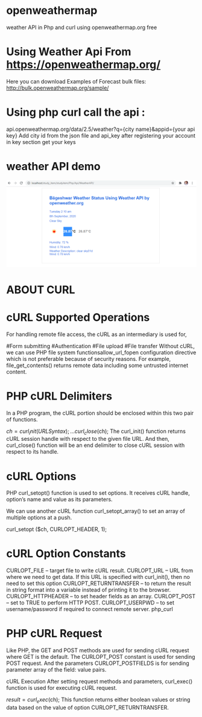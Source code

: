 # openweathermap
 weather API in Php and curl using openweathermap.org free 
 
# Using Weather Api From https://openweathermap.org/
Here you can download Examples of Forecast bulk files:
http://bulk.openweathermap.org/sample/
# Using php curl call the api :
api.openweathermap.org/data/2.5/weather?q={city name}&appid={your api key}
Add city id from the json file and api_key after 
registering your account in key section get your keys 
# weather API  demo 
![alt text](https://github.com/Pratibharana96/openweathermap/blob/master/weatherapi.PNG?raw=true)



#                       ABOUT CURL
# cURL Supported Operations
For handling remote file access, the cURL as an intermediary is used for,

#Form submitting
#Authentication
#File upload
#File transfer
Without cURL, we can use PHP file system functionsallow_url_fopen configuration directive which is not preferable because of security reasons. For example, file_get_contents() returns remote data including some untrusted internet content.

# PHP cURL Delimiters
In a PHP program, the cURL portion should be enclosed within this two pair of functions.

$ch = curl_init(URL Syntax);
...
curl_close($ch);
The curl_init() function returns cURL session handle with respect to the given file URL. And then, curl_close() function will be an end delimiter to close cURL session with respect to its handle.

# cURL Options
PHP curl_setopt() function is used to set options. It receives cURL handle, option’s name and value as its parameters.

We can use another cURL function curl_setopt_array() to set an array of multiple options at a push.

curl_setopt ($ch, CURLOPT_HEADER, 1);
# cURL Option Constants
CURLOPT_FILE – target file to write cURL result.
CURLOPT_URL – URL from where we need to get data. If this URL is specified with curl_init(), then no need to set this option
CURLOPT_RETURNTRANSFER – to return the result in string format into a variable instead of printing it to the browser.
CURLOPT_HTTPHEADER – to set header fields as an array.
CURLOPT_POST – set to TRUE to perform HTTP POST.
CURLOPT_USERPWD – to set username/password if required to connect remote server.
php_curl

# PHP cURL Request
Like PHP, the GET and POST methods are used for sending cURL request where GET is the default. The CURLOPT_POST constant is used for sending POST request. And the parameters CURLOPT_POSTFIELDS is for sending parameter array of the field: value pairs.

cURL Execution
After setting request methods and parameters, curl_exec() function is used for executing cURL request.

$result = curl_exec($ch);
This function returns either boolean values or string data based on the value of option CURLOPT_RETURNTRANSFER.

